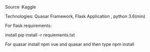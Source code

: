 
Source :Kaggle

Technologies: Quasar Framework, Flask Application , python 3.6(min)

For flask requirements:

install pip install -r requiements.txt

For quasar install npm vue and quasar and then type npm install
